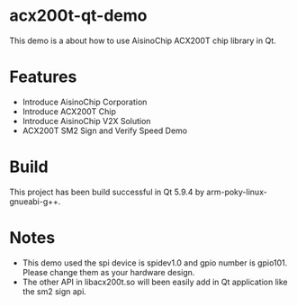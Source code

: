 # acx200t-qt-demo
This demo is a about how to use AisinoChip ACX200T chip library in Qt.

# Features

- Introduce AisinoChip Corporation
- Introduce ACX200T Chip
- Introduce AisinoChip V2X Solution
- ACX200T SM2 Sign and Verify Speed Demo

# Build

This project has been build successful in Qt 5.9.4 by arm-poky-linux-gnueabi-g++.

# Notes

- This demo used the spi device is spidev1.0 and gpio number is gpio101. Please change them as your hardware design. 
- The other API in libacx200t.so will been easily add in Qt application like the sm2 sign api.
